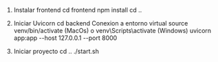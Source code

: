 1. Instalar frontend
cd frontend
npm install
cd ..

2. Iniciar Uvicorn
cd backend
Conexion a entorno virtual source venv/bin/activate (MacOs) o venv\Scripts\activate (Windows)
uvicorn app:app --host 127.0.0.1 --port 8000

3. Iniciar proyecto
cd ..
./start.sh